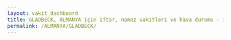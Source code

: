 ```yaml
---
layout: vakit_dashboard
title: GLADBECK, ALMANYA için iftar, namaz vakitleri ve hava durumu - ilçe/eyalet seç
permalink: /ALMANYA/GLADBECK/
---
```


<script type="text/javascript">
  var GLOBAL_COUNTRY = 'ALMANYA';
  var GLOBAL_CITY = 'GLADBECK';
  var GLOBAL_STATE = '';
  var lat = 72;
  var lon = 21;
</script>
